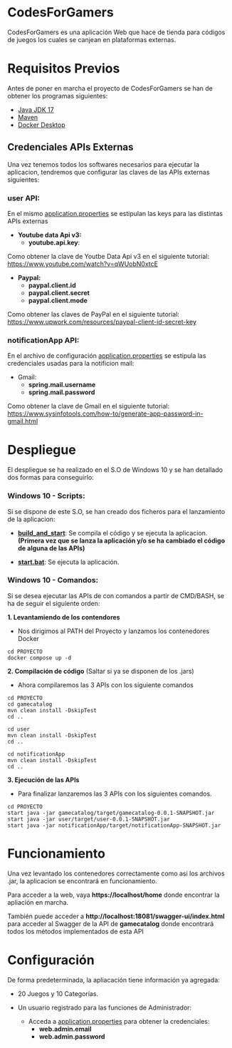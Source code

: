 # CodesForGamers

CodesForGamers es una aplicación Web que hace de tienda para códigos de juegos los cuales se canjean en plataformas externas.

# Requisitos Previos

Antes de poner en marcha el proyecto de CodesForGamers se han de obtener los programas siguientes:

- [Java JDK 17](https://www.oracle.com/es/java/technologies/downloads/#jdk17-windows)
- [Maven](https://maven.apache.org/download.cgi)
- [Docker Desktop](https://www.docker.com/products/docker-desktop/)


## Credenciales APIs Externas

Una vez tenemos todos los softwares necesarios para ejecutar la aplicacion, tendremos que configurar las claves de las APIs externas siguientes:


### user API:
En el mismo [application.properties](user/src/main/resources/application.properties) se estipulan las keys para las distintas APIs externas

- **Youtube data Api v3:**
  - **youtube.api.key**:
    
  
Como obtener la clave de Youtbe Data Api v3 en el siguiente tutorial: https://www.youtube.com/watch?v=qWUobN0xtcE


- **Paypal:**
  - **paypal.client.id**
  - **paypal.client.secret**
  - **paypal.client.mode**

Como obtener las claves de PayPal en el siguiente tutorial:
https://www.upwork.com/resources/paypal-client-id-secret-key

### notificationApp API:

En el archivo de configuración [application.properties](notificationApp/src/main/resources/application.properties) se estipula las credenciales usadas para la notificion  mail:

- Gmail:
  - **spring.mail.username**
  - **spring.mail.password**

Como obtener la clave de Gmail en el siguiente tutorial:
https://www.sysinfotools.com/how-to/generate-app-password-in-gmail.html


# Despliegue

El despliegue se ha realizado en el S.O de Windows 10 y se han detallado dos formas para conseguirlo:

### Windows 10 - Scripts:

Si se dispone de este S.O, se han creado dos ficheros para el lanzamiento de la aplicacion:

- [__build_and_start__](build_and_start.bat): Se compila el código y se ejecuta la aplicacion. 
__(Primera vez que se lanza la aplicación y/o se ha cambiado el código de alguna de las APIs)__


- [__start.bat__](start.bat): Se ejecuta la aplicación. 



###  Windows 10 - Comandos:

Si se desea ejecutar las APIs de con comandos a partir de CMD/BASH, se ha de seguir el siguiente orden:

**1. Levantamiendo de los contendores** 

-  Nos dirigimos al PATH del Proyecto y lanzamos los contenedores Docker


```
cd PROYECTO
docker compose up -d
```


**2. Compilación de código** (Saltar si ya se disponen de los .jars)

- Ahora compilaremos las 3 APIs con los siguiente comandos

```
cd PROYECTO
cd gamecatalog
mvn clean install -DskipTest
cd ..

cd user
mvn clean install -DskipTest
cd ..

cd notificationApp
mvn clean install -DskipTest
cd ..
```


**3. Ejecución de las APIs** 

- Para finalizar lanzaremos las 3 APIs con los siguientes comandos.

```
cd PROYECTO
start java -jar gamecatalog/target/gamecatalog-0.0.1-SNAPSHOT.jar
start java -jar user/target/user-0.0.1-SNAPSHOT.jar
start java -jar notificationApp/target/notificationApp-SNAPSHOT.jar
```

# Funcionamiento

Una vez levantado los contenedores correctamente como asi los archivos .jar, la aplicacion se encontrará en funcionamiento.

Para acceder a la web, vaya **https://localhost/home** donde encontrar la apliación 
en marcha.

También puede acceder a **http://localhost:18081/swagger-ui/index.html** para acceder al Swagger de la API de **gamecatalog** donde encontrará todos los métodos implementados de esta API


# Configuración

De forma predeterminada, la apliacación tiene información ya agregada:

- 20 Juegos y 10 Categorías.


- Un usuario registrado para las funciones de Administrador:
  - Acceda a [application.properties](user/src/main/resources/application.properties) para obtener la credenciales: 
    - **web.admin.email**
    - **web.admin.password**

